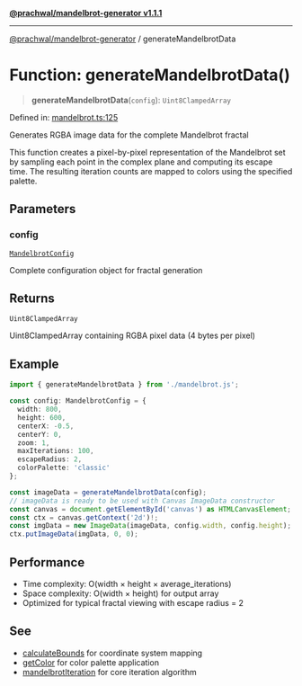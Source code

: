 [**@prachwal/mandelbrot-generator v1.1.1**](../README.md)

***

[@prachwal/mandelbrot-generator](../globals.md) / generateMandelbrotData

# Function: generateMandelbrotData()

> **generateMandelbrotData**(`config`): `Uint8ClampedArray`

Defined in: [mandelbrot.ts:125](https://github.com/prachwal/mandelbrot-generator/blob/da157e1b866785501d38ccb7552859d4482dd1a8/src/mandelbrot.ts#L125)

Generates RGBA image data for the complete Mandelbrot fractal

This function creates a pixel-by-pixel representation of the Mandelbrot set
by sampling each point in the complex plane and computing its escape time.
The resulting iteration counts are mapped to colors using the specified palette.

## Parameters

### config

[`MandelbrotConfig`](../interfaces/MandelbrotConfig.md)

Complete configuration object for fractal generation

## Returns

`Uint8ClampedArray`

Uint8ClampedArray containing RGBA pixel data (4 bytes per pixel)

## Example

```typescript
import { generateMandelbrotData } from './mandelbrot.js';

const config: MandelbrotConfig = {
  width: 800,
  height: 600,
  centerX: -0.5,
  centerY: 0,
  zoom: 1,
  maxIterations: 100,
  escapeRadius: 2,
  colorPalette: 'classic'
};

const imageData = generateMandelbrotData(config);
// imageData is ready to be used with Canvas ImageData constructor
const canvas = document.getElementById('canvas') as HTMLCanvasElement;
const ctx = canvas.getContext('2d')!;
const imgData = new ImageData(imageData, config.width, config.height);
ctx.putImageData(imgData, 0, 0);
```

## Performance

- Time complexity: O(width × height × average_iterations)
- Space complexity: O(width × height) for output array
- Optimized for typical fractal viewing with escape radius = 2

## See

 - [calculateBounds](calculateBounds.md) for coordinate system mapping
 - [getColor](getColor.md) for color palette application
 - [mandelbrotIteration](mandelbrotIteration.md) for core iteration algorithm
